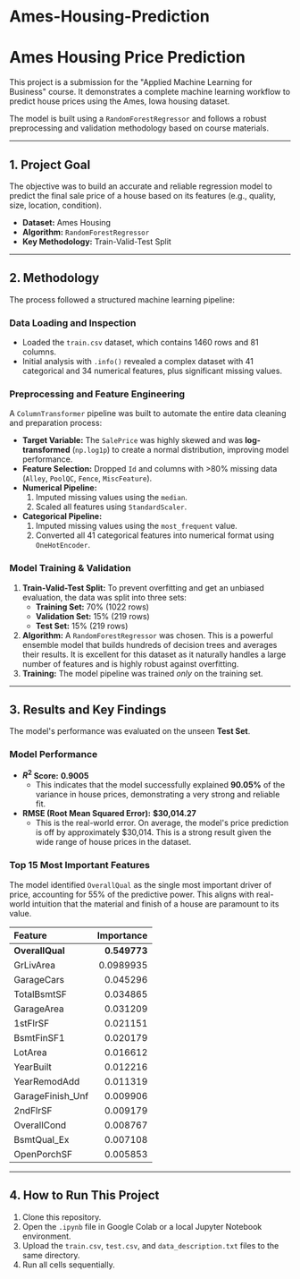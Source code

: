 # Ames-Housing-Prediction
# Ames Housing Price Prediction

This project is a submission for the "Applied Machine Learning for Business" course. It demonstrates a complete machine learning workflow to predict house prices using the Ames, Iowa housing dataset.

The model is built using a `RandomForestRegressor` and follows a robust preprocessing and validation methodology based on course materials.

---

## 1. Project Goal

The objective was to build an accurate and reliable regression model to predict the final sale price of a house based on its features (e.g., quality, size, location, condition).

* **Dataset:** Ames Housing
* **Algorithm:** `RandomForestRegressor`
* **Key Methodology:** Train-Valid-Test Split

---

## 2. Methodology

The process followed a structured machine learning pipeline:

### Data Loading and Inspection
* Loaded the `train.csv` dataset, which contains 1460 rows and 81 columns.
* Initial analysis with `.info()` revealed a complex dataset with 41 categorical and 34 numerical features, plus significant missing values.

### Preprocessing and Feature Engineering
A `ColumnTransformer` pipeline was built to automate the entire data cleaning and preparation process:

* **Target Variable:** The `SalePrice` was highly skewed and was **log-transformed** (`np.log1p`) to create a normal distribution, improving model performance.
* **Feature Selection:** Dropped `Id` and columns with >80% missing data (`Alley`, `PoolQC`, `Fence`, `MiscFeature`).
* **Numerical Pipeline:**
    1.  Imputed missing values using the `median`.
    2.  Scaled all features using `StandardScaler`.
* **Categorical Pipeline:**
    1.  Imputed missing values using the `most_frequent` value.
    2.  Converted all 41 categorical features into numerical format using `OneHotEncoder`.

### Model Training & Validation
1.  **Train-Valid-Test Split:** To prevent overfitting and get an unbiased evaluation, the data was split into three sets:
    * **Training Set:** 70% (1022 rows)
    * **Validation Set:** 15% (219 rows)
    * **Test Set:** 15% (219 rows)
2.  **Algorithm:** A `RandomForestRegressor` was chosen. This is a powerful ensemble model that builds hundreds of decision trees and averages their results. It is excellent for this dataset as it naturally handles a large number of features and is highly robust against overfitting.
3.  **Training:** The model pipeline was trained *only* on the training set.

---

## 3. Results and Key Findings

The model's performance was evaluated on the unseen **Test Set**.

### Model Performance
* **$R^2$ Score:** **0.9005**
    * This indicates that the model successfully explained **90.05%** of the variance in house prices, demonstrating a very strong and reliable fit.
* **RMSE (Root Mean Squared Error):** **$30,014.27**
    * This is the real-world error. On average, the model's price prediction is off by approximately $30,014. This is a strong result given the wide range of house prices in the dataset.

### Top 15 Most Important Features
The model identified `OverallQual` as the single most important driver of price, accounting for 55% of the predictive power. This aligns with real-world intuition that the material and finish of a house are paramount to its value.

| Feature | Importance |
|:---|---:|
| **OverallQual** | **0.549773** |
| GrLivArea | 0.0989935 |
| GarageCars | 0.045296 |
| TotalBsmtSF | 0.034865 |
| GarageArea | 0.031209 |
| 1stFlrSF | 0.021151 |
| BsmtFinSF1 | 0.020179 |
| LotArea | 0.016612 |
| YearBuilt | 0.012216 |
| YearRemodAdd | 0.011319 |
| GarageFinish\_Unf | 0.009906 |
| 2ndFlrSF | 0.009179 |
| OverallCond | 0.008767 |
| BsmtQual\_Ex | 0.007108 |
| OpenPorchSF | 0.005853 |

---

## 4. How to Run This Project

1.  Clone this repository.
2.  Open the `.ipynb` file in Google Colab or a local Jupyter Notebook environment.
3.  Upload the `train.csv`, `test.csv`, and `data_description.txt` files to the same directory.
4.  Run all cells sequentially.

